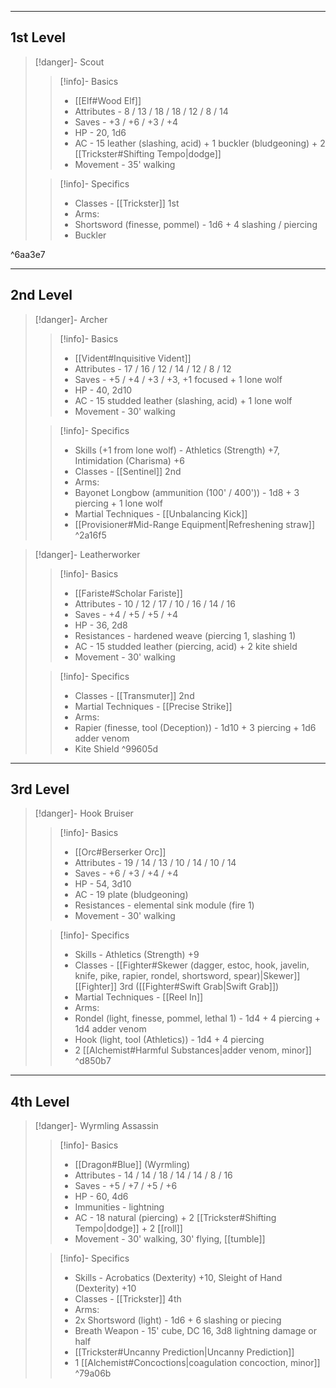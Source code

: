 -- - -
## 1st Level

>[!danger]- Scout
>>[!info]- Basics
>>* [[Elf#Wood Elf]]
>>* Attributes - 8 / 13 / 18 / 18 / 12 / 8 / 14
>>* Saves - +3 / +6 / +3 / +4
>>* HP - 20, 1d6
>>* AC - 15 leather (slashing, acid) + 1 buckler (bludgeoning) + 2 [[Trickster#Shifting Tempo|dodge]]
>>* Movement - 35' walking
>
>>[!info]- Specifics
>>* Classes - [[Trickster]] 1st
>>* Arms:
>>	* Shortsword (finesse, pommel) - 1d6 + 4 slashing / piercing
>>	* Buckler

^6aa3e7

- - -
## 2nd Level

>[!danger]- Archer
>>[!info]- Basics
>>* [[Vident#Inquisitive Vident]]
>>* Attributes - 17 / 16 / 12 / 14 / 12 / 8 / 12
>>* Saves - +5 / +4 / +3 / +3, +1 focused + 1 lone wolf
>>* HP - 40, 2d10
>>* AC - 15 studded leather (slashing, acid) + 1 lone wolf
>>* Movement - 30' walking
>
>>[!info]- Specifics
>>* Skills (+1 from lone wolf) - Athletics (Strength) +7, Intimidation (Charisma) +6
>>* Classes - [[Sentinel]] 2nd
>>* Arms:
>>	* Bayonet Longbow (ammunition (100' / 400')) - 1d8 + 3 piercing + 1 lone wolf
>>* Martial Techniques - [[Unbalancing Kick]]
>>* [[Provisioner#Mid-Range Equipment|Refreshening straw]]
^2a16f5

>[!danger]- Leatherworker
>>[!info]- Basics
>>* [[Fariste#Scholar Fariste]]
>>* Attributes - 10 / 12 / 17 / 10 / 16 / 14 / 16
>>* Saves - +4 / +5 / +5 / +4
>>* HP - 36, 2d8
>>* Resistances - hardened weave (piercing 1, slashing 1)
>>* AC - 15 studded leather (piercing, acid) + 2 kite shield
>>* Movement - 30' walking
>
>>[!info]- Specifics
>>* Classes - [[Transmuter]] 2nd
>>* Martial Techniques - [[Precise Strike]]
>>* Arms:
>>	* Rapier (finesse, tool (Deception)) - 1d10 + 3 piercing + 1d6 adder venom
>>	* Kite Shield
^99605d
-- - ---
## 3rd Level

>[!danger]- Hook Bruiser
>>[!info]- Basics
>>* [[Orc#Berserker Orc]]
>>* Attributes - 19 / 14 / 13 / 10 / 14 / 10 / 14
>>* Saves - +6 / +3 / +4 / +4
>>* HP - 54, 3d10
>>* AC - 19 plate (bludgeoning)
>>* Resistances - elemental sink module (fire 1)
>>* Movement - 30' walking
>
>>[!info]- Specifics
>>* Skills - Athletics (Strength) +9
>>* Classes - [[Fighter#Skewer (dagger, estoc, hook, javelin, knife, pike, rapier, rondel, shortsword, spear)|Skewer]] [[Fighter]] 3rd ([[Fighter#Swift Grab|Swift Grab]])
>>* Martial Techniques - [[Reel In]]
>>* Arms:
>>	* Rondel (light, finesse, pommel, lethal 1) - 1d4 + 4 piercing + 1d4 adder venom
>>	* Hook (light, tool (Athletics)) - 1d4 + 4 piercing
>>* 2 [[Alchemist#Harmful Substances|adder venom, minor]]
^d850b7
-- - - -
## 4th Level

 >[!danger]- Wyrmling Assassin
>>[!info]- Basics
>>* [[Dragon#Blue]] (Wyrmling)
>>* Attributes - 14 / 14 / 18 / 14 / 14 / 8 / 16
>>* Saves - +5 / +7 / +5 / +6
>>* HP - 60, 4d6
>>* Immunities - lightning
>>* AC - 18 natural (piercing) + 2 [[Trickster#Shifting Tempo|dodge]] + 2 [[roll]]
>>* Movement - 30' walking, 30' flying, [[tumble]]
>
>>[!info]- Specifics
>>* Skills - Acrobatics (Dexterity) +10, Sleight of Hand (Dexterity) +10
>>* Classes - [[Trickster]] 4th
>>* Arms:
>>	* 2x Shortsword (light) - 1d6 + 6 slashing or piecing
>>* Breath Weapon - 15' cube, DC 16, 3d8 lightning damage or half
>>* [[Trickster#Uncanny Prediction|Uncanny Prediction]]
>>* 1 [[Alchemist#Concoctions|coagulation concoction, minor]]
^79a06b
